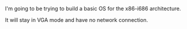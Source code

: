 I'm going to be trying to build a basic OS for the x86-i686 architecture.

It will stay in VGA mode and have no network connection.
